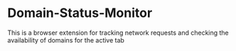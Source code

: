 # Domain-Status-Monitor
This is a browser extension for tracking network requests and checking the availability of domains for the active tab
